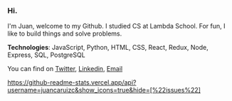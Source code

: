 ### Hi.
I'm Juan, welcome to my Github. I studied CS at Lambda School. For fun, I like to build things and solve problems.

**Technologies**:
JavaScript, Python, HTML, CSS, React, Redux, Node, Express, SQL, PostgreSQL

You can find on [Twitter](https://twitter.com/juanca_ruizc), [Linkedin](https://www.linkedin.com/in/juan-c-ruiz/), [Email](mailto:jruiz@hey.com)

https://github-readme-stats.vercel.app/api?username=juancaruizc&show_icons=true&hide=[%22issues%22]

